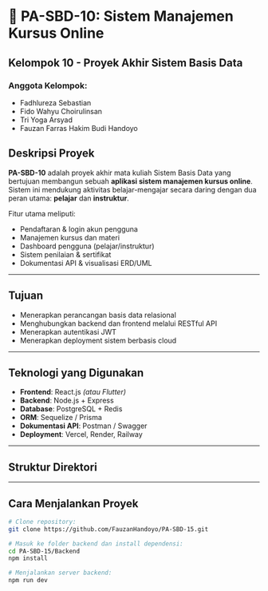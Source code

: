 # 📘 PA-SBD-10: Sistem Manajemen Kursus Online

## Kelompok 10 - Proyek Akhir Sistem Basis Data

### Anggota Kelompok:
- Fadhlureza Sebastian  
- Fido Wahyu Choirulinsan  
- Tri Yoga Arsyad  
- Fauzan Farras Hakim Budi Handoyo  


## Deskripsi Proyek

**PA-SBD-10** adalah proyek akhir mata kuliah Sistem Basis Data yang bertujuan membangun sebuah **aplikasi sistem manajemen kursus online**. Sistem ini mendukung aktivitas belajar-mengajar secara daring dengan dua peran utama: **pelajar** dan **instruktur**.

Fitur utama meliputi:
- Pendaftaran & login akun pengguna
- Manajemen kursus dan materi
- Dashboard pengguna (pelajar/instruktur)
- Sistem penilaian & sertifikat
- Dokumentasi API & visualisasi ERD/UML

---

## Tujuan

- Menerapkan perancangan basis data relasional
- Menghubungkan backend dan frontend melalui RESTful API
- Menerapkan autentikasi JWT
- Menerapkan deployment sistem berbasis cloud

---

## Teknologi yang Digunakan

- **Frontend**: React.js *(atau Flutter)*
- **Backend**: Node.js + Express
- **Database**: PostgreSQL + Redis
- **ORM**: Sequelize / Prisma
- **Dokumentasi API**: Postman / Swagger
- **Deployment**: Vercel, Render, Railway

---

## Struktur Direktori

---

##  Cara Menjalankan Proyek

```bash
# Clone repository:
git clone https://github.com/FauzanHandoyo/PA-SBD-15.git

# Masuk ke folder backend dan install dependensi:
cd PA-SBD-15/Backend
npm install

# Menjalankan server backend:
npm run dev


